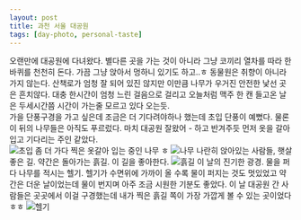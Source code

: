 ```yaml
---
layout: post
title: 과천 서울 대공원 
tags: [day-photo, personal-taste] 
---
```

오랜만에 대공원에 다녀왔다. 별다른 곳을 가는 것이 아니라 그냥 코끼리 열차를 따라 한바퀴를 천천히 돈다. 가끔 그냥 앉아서 멍하니 있기도 하고..ㅎ 동물원은 취향이 아니라 가지 않는다. 산책로가 엄청 잘 되어 있진 않지만 이만큼 나무가 우거진 안전한 낯선 곳은 흔치않다. 대충 한시간이 엄청 느린 걸음으로 걸리고 오늘처럼 맥주 한 캔 들고온 날은 두세시간쯤 시간이 가는줄 모르고 있다 오는듯.  
가을 단풍구경을 가고 싶은데 조금은 더 기다려야하나 했는데 초입 단풍이 예뻤다. 물론 이 뒤의 나무들은 아직도 푸르렀다. 마치 대공원 잘왔어 - 하고 반겨주듯 먼저 옷을 갈아입고 기다리는 주인 같았다.  
![초입](http://lh3.googleusercontent.com/-PSUCsIM4YDQ/ViVuLr3NscI/AAAAAAAAARU/9vG2RbSZuno/s1280/upload_-1.jpg) 
좀 더 가다 찍은 옷갈아 입는 중인 나무 ㅎ
![나무](http://lh3.googleusercontent.com/-Oa8LbHsUvz8/ViVuMiwP1cI/AAAAAAAAARc/CfdQmC08xiE/s1280/upload_-1.jpg)
나란히 앉아있는 사람들, 햇살 좋은 길. 약간은 돌아가는 흙길. 이 길을 좋아한다.
![흙길](http://lh3.googleusercontent.com/-wsyM-KmJahg/ViVuNwH9lYI/AAAAAAAAARk/9puN7qt67t8/s1280/upload_-1.jpg)
이 날의 진기한 광경. 물을 퍼다 나무를 적시는 헬기. 헬기가 수면위에 가까이 올 수록 물이 퍼지는 것도 멋있었고 약간은 더운 날이었는데 물이 번지며 아주 조금 시원한 기분도 좋았다. 이 날 대공원 간 사람들은 곳곳에서 이걸 구경했는데 내가 찍은 흙길 쪽이 가장 가깝게 볼 수 있는 곳이었다ㅎㅎ
![헬기](http://lh3.googleusercontent.com/-FbfoQQc0qWU/ViVuO8X2-PI/AAAAAAAAARs/QCF3a9mFRXI/s1280/upload_-1.jpg)